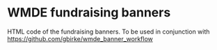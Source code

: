 # WMDE fundraising banners

HTML code of the fundraising banners. To be used in conjunction with https://github.com/gbirke/wmde_banner_workflow
